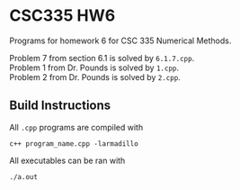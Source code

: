 # CSC335 HW6

Programs for homework 6 for CSC 335 Numerical Methods.  

Problem 7 from section 6.1 is solved by `6.1.7.cpp`.  
Problem 1 from Dr. Pounds is solved by `1.cpp`.   
Problem 2 from Dr. Pounds is solved by `2.cpp`.  

## Build Instructions    
All `.cpp` programs are compiled with
```
c++ program_name.cpp -larmadillo
```  

All executables can be ran with
```
./a.out
```  
